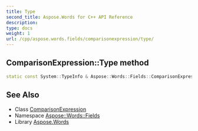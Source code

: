 ```yaml
---
title: Type
second_title: Aspose.Words for C++ API Reference
description: 
type: docs
weight: 1
url: /cpp/aspose.words.fields/comparisonexpression/type/
---
```

## ComparisonExpression::Type method




```cpp
static const System::TypeInfo & Aspose::Words::Fields::ComparisonExpression::Type()
```

## See Also

* Class [ComparisonExpression](../)
* Namespace [Aspose::Words::Fields](../../)
* Library [Aspose.Words](../../../)
